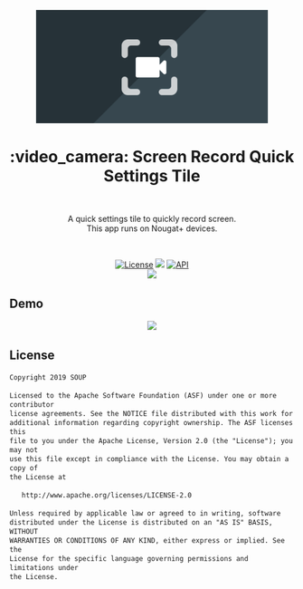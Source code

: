 <p align="center">
   <img height="200" src='https://github.com/fornewid/ScreenRecordTile/blob/master/app/src/main/ic_launcher-graphic.png'/>
</p>

<h1 align="center">:video_camera: Screen Record Quick Settings Tile</h1><br/>
<p align="center">
   A quick settings tile to quickly record screen.<br/>
   This app runs on Nougat+ devices.
</p>
</br>

<p align="center">
   <a href="https://opensource.org/licenses/Apache-2.0"><img alt="License" src="https://img.shields.io/badge/License-Apache%202.0-blue.svg"/></a>
   <a href='https://developer.android.com'><img height="20px" src='http://img.shields.io/badge/platform-android-green.svg'/></a>
   <a href="https://android-arsenal.com/api?level=24"><img alt="API" src="https://img.shields.io/badge/API-24%2B-brightgreen.svg?style=flat"/></a>
   <br/>
   <a href='https://play.google.com/store/apps/details?id=soup.tile.screenrecord'>
      <img height="60px" src='https://play.google.com/intl/en/badges/images/generic/en_badge_web_generic.png'/>
   </a>
</p>


## Demo

<p align="center">
   <img width="200" src="Screenshots/screenrecord_demo.gif">
</p>

## License

```
Copyright 2019 SOUP

Licensed to the Apache Software Foundation (ASF) under one or more contributor
license agreements. See the NOTICE file distributed with this work for
additional information regarding copyright ownership. The ASF licenses this
file to you under the Apache License, Version 2.0 (the "License"); you may not
use this file except in compliance with the License. You may obtain a copy of
the License at

   http://www.apache.org/licenses/LICENSE-2.0

Unless required by applicable law or agreed to in writing, software
distributed under the License is distributed on an "AS IS" BASIS, WITHOUT
WARRANTIES OR CONDITIONS OF ANY KIND, either express or implied. See the
License for the specific language governing permissions and limitations under
the License.
```
